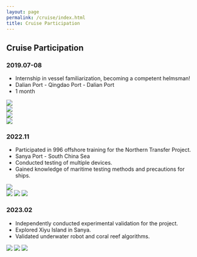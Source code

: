 ```yaml
---
layout: page
permalink: /cruise/index.html
title: Cruise Participation
---
```


## Cruise Participation

### 2019.07-08 

- Internship in vessel familiarization, becoming a competent helmsman!
- Dalian Port - Qingdao Port - Dalian Port
- 1 month
<div >
<img src="/images/sea11.jpg">
</div >
<div >
<img src="/images/sea12.jpg">
</div >
<div >
<img src="/images/sea13.jpg">
</div >
<div >
<img src="/images/sea14.jpg">
</div >

### 2022.11

- Participated in 996 offshore training for the Northern Transfer Project.
- Sanya Port - South China Sea
- Conducted testing of multiple devices.
- Gained knowledge of maritime testing methods and precautions for ships.
<div >
<img src="/images/sea23.jpg">
</div >
<div class="third">
<img src="/images/sea21.jpg">

<img src="/images/sea22.jpg">

<img src="/images/sea24.jpg">
</div >

### 2023.02

- Independently conducted experimental validation for the project.
- Explored Xiyu Island in Sanya.
- Validated underwater robot and coral reef algorithms.


<div class="third">
<img src="/images/16.jpg">

<img src="/images/s38.jpg">

<img src="/images/s45.jpg">
</div >